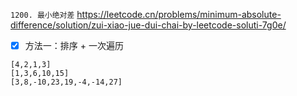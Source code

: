 
`1200. 最小绝对差` https://leetcode.cn/problems/minimum-absolute-difference/solution/zui-xiao-jue-dui-chai-by-leetcode-soluti-7g0e/
- [x] 方法一：排序 + 一次遍历

```
[4,2,1,3]
[1,3,6,10,15]
[3,8,-10,23,19,-4,-14,27]
```
